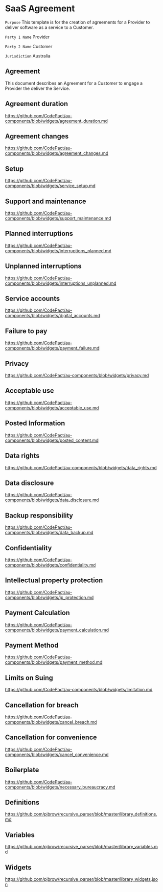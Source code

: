 # SaaS Agreement

`Purpose` This template is for the creation of agreements for a Provider to deliver software as a service to a Customer.

`Party 1 Name` Provider 

`Party 2 Name` Customer

`Jurisdiction` Australia

## Agreement

This document describes an Agreement for a Customer to engage a Provider the deliver the Service.

## Agreement duration

https://github.com/CodePact/au-components/blob/widgets/agreement_duration.md

## Agreement changes

https://github.com/CodePact/au-components/blob/widgets/agreement_changes.md

## Setup

https://github.com/CodePact/au-components/blob/widgets/service_setup.md

## Support and maintenance

https://github.com/CodePact/au-components/blob/widgets/support_maintenance.md

## Planned interruptions

https://github.com/CodePact/au-components/blob/widgets/interruptions_planned.md

## Unplanned interruptions

https://github.com/CodePact/au-components/blob/widgets/interruptions_unplanned.md

## Service accounts

https://github.com/CodePact/au-components/blob/widgets/digital_accounts.md

## Failure to pay

https://github.com/CodePact/au-components/blob/widgets/payment_failure.md

## Privacy

https://github.com/CodePact/au-components/blob/widgets/privacy.md

## Acceptable use

https://github.com/CodePact/au-components/blob/widgets/acceptable_use.md

## Posted Information

https://github.com/CodePact/au-components/blob/widgets/posted_content.md

## Data rights

https://github.com/CodePact/au-components/blob/widgets/data_rights.md

## Data disclosure

https://github.com/CodePact/au-components/blob/widgets/data_disclosure.md

## Backup responsibility

https://github.com/CodePact/au-components/blob/widgets/data_backup.md

## Confidentiality

https://github.com/CodePact/au-components/blob/widgets/confidentiality.md

## Intellectual property protection

https://github.com/CodePact/au-components/blob/widgets/ip_protection.md

## Payment Calculation

https://github.com/CodePact/au-components/blob/widgets/payment_calculation.md

## Payment Method

https://github.com/CodePact/au-components/blob/widgets/payment_method.md

## Limits on Suing

https://github.com/CodePact/au-components/blob/widgets/limitation.md

## Cancellation for breach

https://github.com/CodePact/au-components/blob/widgets/cancel_breach.md

## Cancellation for convenience

https://github.com/CodePact/au-components/blob/widgets/cancel_convenience.md

## Boilerplate

https://github.com/CodePact/au-components/blob/widgets/necessary_bureaucracy.md

## Definitions

https://github.com/pjbrow/recursive_parser/blob/master/library_definitions.md

## Variables

https://github.com/pjbrow/recursive_parser/blob/master/library_variables.md

## Widgets

https://github.com/pjbrow/recursive_parser/blob/master/library_widgets.json
